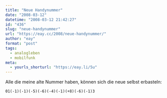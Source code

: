 ```yaml
---
title: "Neue Handynummer"
date: "2008-03-12"
datetime: "2008-03-12 21:42:27"
id: "436"
slug: "neue-handynummer"
url: "https://eay.cc/2008/neue-handynummer/"
author: "eay"
format: "post"
tags:
  - analogleben
  - mobilfunk
meta:
  - yourls_shorturl: "https://eay.li/5u"
---
```


Alle die meine alte Nummer haben, können sich die neue selbst erbasteln:

`01(-1)(-1)(-5)(-6)(-4)(-1)(+8)(-6)(-1)3`
